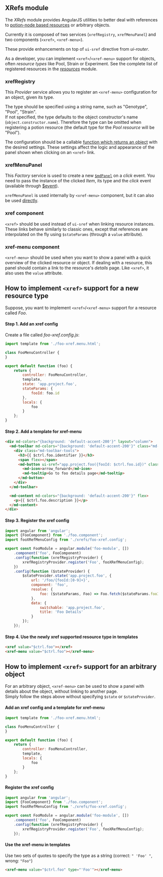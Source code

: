 ## XRefs module
The _XRefs_ module provides AngularJS utilities to better deal with references to [potion-node based resources](https://github.com/biosustain/potion-node/blob/master/docs/ANGULARJS.md) or arbitrary objects.

Currently it is composed of two services (`xrefRegistry`, `xrefMenuPanel`) and two components (`<xref>`, `<xref-menu>`).

These provide enhancements on top of `ui-sref` directive from _ui-router_.

As a developer, you can implement `<xref>`/`<xref-menu>` support for objects, 
often _resource types_ like Pool, Strain or Experiment. See the complete list of registered resources in the [_resources_](https://github.com/biosustain/metabolica-ui/blob/master/src/app/shared/resources/resources.module.js) module.

### xrefRegistry
This _Provider_ service allows you to register an `<xref-menu>` configuration for an object, given its type. 

The type should be specified using a string name, such as "Genotype", "Pool", "Strain".  
If not specified, the type defaults to the object constructor's name (`object.constructor.name`).
Therefore the type can be omitted when registering a potion resource (the default type for the _Pool resource_ will be "Pool").
 
The configuration should be a callable [function which returns an object](https://github.com/biosustain/metabolica-ui-core/blob/master/src/app/pools/xrefs/pool-xref.config.js) with the desired settings.
These settings affect the logic and appearance of the panel shown when clicking on an `<xref>` link.

### xrefMenuPanel
This _Factory_ service is used to create a new [`$mdPanel`](https://material.angularjs.org/latest/api/service/$mdPanel) on a _click_ event. You need to pass the instance of the clicked _Item_, its type and the _click_ event (available through [$event](https://docs.angularjs.org/guide/expression#-event-)).

`xrefMenuPanel` is used internally by `<xref-menu>` component, but it can also be used [directly](https://github.com/biosustain/metabolica-ui-core/blob/master/src/app/project/project-lineage.component.js).

### xref component
`<xref>` should be used instead of `ui-sref` when linking resource instances. 
These links behave similarly to classic ones, except that references are interpolated on the fly using `$stateParams` (through a `value` attribute).

### xref-menu component
`<xref-menu>` should be used when you want to show a panel with a quick overview of the clicked resource or object. 
If dealing with a resource, this panel should contain a link to the resource's _details_ page. Like `<xref>`, it also uses the `value` attribute.

## How to implement `<xref>` support for a new resource type
Suppose, you want to implement `<xref>`/`<xref-menu>` support for a resource called *Foo*.

#### Step 1. Add an xref config
Create a file called *foo-xref.config.js*:
```js
import template from './foo-xref.menu.html';

class FooMenuController {
}

export default function (foo) {
    return {
        controller: FooMenuController,
        template,
        state: 'app.project.foo',
        stateParams: {
            fooId: foo.id
        },
        locals: {
            foo
        }
    };
}
```

#### Step 2. Add a template for xref-menu
```html
<div md-colors="{background: 'default-accent-200'}" layout="column">
  <md-toolbar md-colors="{background: 'default-accent-200'}" class="md-dense md-accent">
    <div class="md-toolbar-tools">
      <h3>{{ $ctrl.foo.identifier }}</h3>
      <span flex></span>
      <md-button ui-sref="app.project.foo({fooId: $ctrl.foo.id})" class="md-icon-button">
        <md-icon>arrow_forward</md-icon>
        <md-tooltip>Go to foo details page</md-tooltip>
      </md-button>
    </div>
  </md-toolbar>

  <md-content md-colors="{background: 'default-accent-200'}" flex>
    <p>{{ $ctrl.foo.description }}</p>
  </md-content>
</div>
```

#### Step 3. Register the xref config
```js
import angular from 'angular';
import {FooComponent} from './foo.component';
import fooXRefMenuConfig from './xrefs/foo-xref.config';

export const FooModule = angular.module('foo-module', [])
    .component('foo', FooComponent)
    .config(function (xrefRegistryProvider) {
        xrefRegistryProvider.register('Foo', fooXRefMenuConfig);
    })
    .config(function ($stateProvider) {
        $stateProvider.state('app.project.foo', {
            url: '/foo/{fooId:[0-9]+}',
            component: 'foo',
            resolve: {
                foo: ($stateParams, Foo) => Foo.fetch($stateParams.fooId)
            },
            data: {
                switchable: 'app.project.foo',
                title: 'Foo Details'
            }
        });
    });
```

#### Step 4. Use the newly xref supported resource type in templates
```html
<xref value="$ctrl.foo"></xref>
<xref-menu value="$ctrl.foo"></xref-menu>
```

## How to implement `<xref>` support for an arbitrary object

For an arbitrary object, `<xref-menu>` can be used to show a panel with details about the object, 
without linking to another page.  
Simply follow the steps above without specifying `$state` or `$stateProvider`.

#### Add an xref config and a template for xref-menu

```js
import template from './foo-xref.menu.html';

class FooMenuController {
}

export default function (foo) {
    return {
        controller: FooMenuController,
        template,
        locals: {
            foo
        }
    };
}
```

#### Register the xref config

```js
import angular from 'angular';
import {FooComponent} from './foo.component';
import fooXRefMenuConfig from './xrefs/foo-xref.config';

export const FooModule = angular.module('foo-module', [])
    .component('foo', FooComponent)
    .config(function (xrefRegistryProvider) {
        xrefRegistryProvider.register('Foo', fooXRefMenuConfig);
    });
```

#### Use the xref-menu in templates
Use two sets of quotes to specify the type as a string (correct: `" 'Foo' "`, wrong: `"Foo"`)

```html
<xref-menu value="$ctrl.foo" type="'Foo'"></xref-menu>
```
